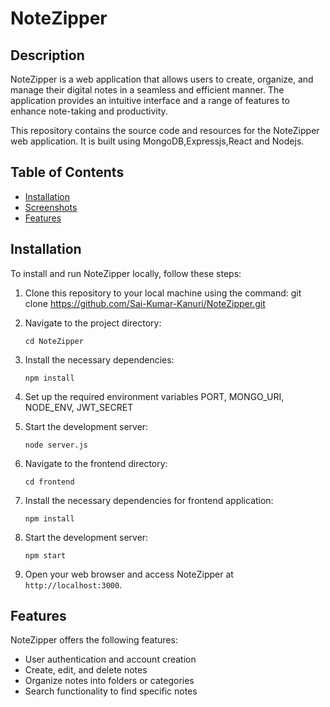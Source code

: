 # NoteZipper

## Description

NoteZipper is a web application that allows users to create, organize, and manage their digital notes in a seamless and efficient manner. The application provides an intuitive interface and a range of features to enhance note-taking and productivity.

This repository contains the source code and resources for the NoteZipper web application. It is built using MongoDB,Expressjs,React and Nodejs.
## Table of Contents

- [Installation](#installation)
- [Screenshots](#screenshots)
- [Features](#features)

## Installation

To install and run NoteZipper locally, follow these steps:

1. Clone this repository to your local machine using the command:
   git clone https://github.com/Sai-Kumar-Kanuri/NoteZipper.git
   
2. Navigate to the project directory:
   ```
   cd NoteZipper
   ```
3. Install the necessary dependencies:
   ```
   npm install
   ```

4. Set up the required environment variables PORT, MONGO_URI, NODE_ENV, JWT_SECRET
   
5. Start the development server:
   ```
   node server.js
   ```

6. Navigate to the frontend directory:
   ``` 
   cd frontend 
   ```

7. Install the necessary dependencies for frontend application:
   ```
   npm install
   ```

9. Start the development server: 
   ```
   npm start
   ```

11. Open your web browser and access NoteZipper at `http://localhost:3000`.


## Features

NoteZipper offers the following features:

- User authentication and account creation
- Create, edit, and delete notes
- Organize notes into folders or categories
- Search functionality to find specific notes







